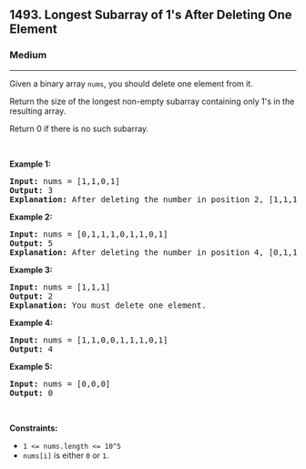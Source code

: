 <h2>1493. Longest Subarray of 1's After Deleting One Element</h2><h3>Medium</h3><hr>
<div><p>Given a binary array <code>nums</code>, you should delete one element from it.</p>

<p>Return the size of the longest non-empty subarray containing only 1's&nbsp;in the resulting array.</p>

<p>Return 0 if there is no such subarray.</p>

<p>&nbsp;</p>
<p><strong>Example 1:</strong></p>

<pre><strong>Input:</strong> nums = [1,1,0,1]
<strong>Output:</strong> 3
<strong>Explanation: </strong>After deleting the number in position 2, [1,1,1] contains 3 numbers with value of 1's.</pre>

<p><strong>Example 2:</strong></p>

<pre><strong>Input:</strong> nums = [0,1,1,1,0,1,1,0,1]
<strong>Output:</strong> 5
<strong>Explanation: </strong>After deleting the number in position 4, [0,1,1,1,1,1,0,1] longest subarray with value of 1's is [1,1,1,1,1].</pre>

<p><strong>Example 3:</strong></p>

<pre><strong>Input:</strong> nums = [1,1,1]
<strong>Output:</strong> 2
<strong>Explanation: </strong>You must delete one element.</pre>

<p><strong>Example 4:</strong></p>

<pre><strong>Input:</strong> nums = [1,1,0,0,1,1,1,0,1]
<strong>Output:</strong> 4
</pre>

<p><strong>Example 5:</strong></p>

<pre><strong>Input:</strong> nums = [0,0,0]
<strong>Output:</strong> 0
</pre>

<p>&nbsp;</p>
<p><strong>Constraints:</strong></p>

<ul>
	<li><code>1 &lt;= nums.length &lt;= 10^5</code></li>
	<li><code>nums[i]</code>&nbsp;is either&nbsp;<code>0</code>&nbsp;or&nbsp;<code>1</code>.</li>
</ul>
</div>
